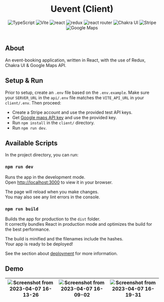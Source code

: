 <head>
    <div align="center">
        <h1 align="center">Uevent (Client)</h1>
    </div>
</head>

<div align="center">
  <img alt="TypeScript" src="https://img.shields.io/badge/-TypeScript-3178C6.svg?style=for-the-badge&logo=TypeScript&logoColor=white" />
  <img alt="Vite" src="https://img.shields.io/badge/-Vite-646CFF.svg?style=for-the-badge&logo=Vite&logoColor=white" />
  <img alt="react" src="https://img.shields.io/badge/-React-61DAFB.svg?style=for-the-badge&logo=react&logoColor=black" />
  <img alt="redux" src="https://img.shields.io/badge/-Redux-764ABC.svg?style=for-the-badge&logo=redux&logoColor=white" />
  <img alt="react router" src="https://img.shields.io/badge/-React%20Router-CA4245.svg?style=for-the-badge&logo=react-router&logoColor=white" />
  <img alt="Chakra UI" src="https://img.shields.io/badge/-Chakra%20UI-319795.svg?style=for-the-badge&logo=ChakraUI&logoColor=white" />
  <img alt="Stripe" src="https://img.shields.io/badge/-Stripe-008CDD.svg?style=for-the-badge&logo=Stripe&logoColor=white" />
  <img alt="Google Maps" src="https://img.shields.io/badge/-Google%20Maps-4285F4.svg?style=for-the-badge&logo=Google-Maps&logoColor=white" />
</div>

</br>

## About

An event-booking application, written in React, with the use of Redux, Chakra UI & Google Maps API.

## Setup & Run

Prior to setup, create an `.env` file based on the `.env.example`. Make sure your `SERVER_URL` in the `api/.env` file matches the `VITE_API_URL` in your `client/.env`.
Then proceed:

- Create a Stripe account and use the provided test API keys.
- Get [Google maps API key](https://developers.google.com/maps/documentation/javascript/get-api-key) and use the provided key.
- Run `npm install` in the `client/` directory.
- Run `npm run dev`.

## Available Scripts

In the project directory, you can run:

### `npm run dev`

Runs the app in the development mode.\
Open [http://localhost:3000](http://localhost:3000) to view it in your browser.

The page will reload when you make changes.\
You may also see any lint errors in the console.

### `npm run build`

Builds the app for production to the `dist` folder.\
It correctly bundles React in production mode and optimizes the build for the best performance.

The build is minified and the filenames include the hashes.\
Your app is ready to be deployed!

See the section about [deployment](https://vitejs.dev/guide/static-deploy.html#building-the-app) for more information.

## Demo

|![Screenshot from 2023-04-07 16-13-26](https://user-images.githubusercontent.com/71522782/233193348-d86bd647-5872-4b6f-a55b-41d510c661cf.png)|![Screenshot from 2023-04-07 16-09-02](https://user-images.githubusercontent.com/71522782/233192660-a5ec3767-709d-4859-b9f4-f92f492a939f.png)|![Screenshot from 2023-04-07 16-19-31](https://user-images.githubusercontent.com/71522782/233193173-665047c9-0c72-4e66-bc54-0bcbf19b06cf.png)|
| :----: | :----: | :----: |

